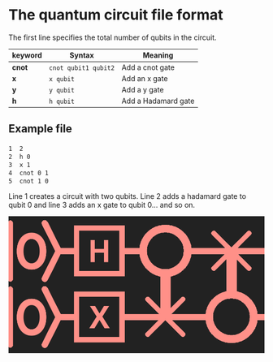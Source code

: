 # The quantum circuit file format

The first line specifies the total number of qubits in the circuit.

|keyword|Syntax|Meaning|
|-|-|-|
|**cnot**|`cnot qubit1 qubit2`|Add a cnot gate|
|**x**|`x qubit`|Add an x gate|
|**y**|`y qubit`|Add a y gate|
|**h**|`h qubit`|Add a Hadamard gate|

## Example file
```
1  2
2  h 0
3  x 1
4  cnot 0 1
5  cnot 1 0
```

Line 1 creates a circuit with two qubits.
Line 2 adds a hadamard gate to qubit 0 and line 3 adds an x gate to qubit 0... and so on.

![](new_thing.png)
